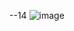 
--14
![image](https://github.com/NikhilNaik21/MYSQL-HackerRank/assets/111115551/8b9f5909-c297-4208-98e7-2379d984383b)
